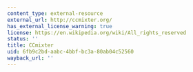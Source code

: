 ```yaml
---
content_type: external-resource
external_url: http://ccmixter.org/
has_external_license_warning: true
license: https://en.wikipedia.org/wiki/All_rights_reserved
status: ''
title: CCmixter
uid: 6fb9c2bd-aabc-4bbf-bc3a-80ab04c52560
wayback_url: ''
---
```

